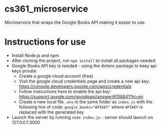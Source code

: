 # cs361_microservice
Microservice that wraps the Google Books API making it easier to use.


# Instructions for use
* Install Node.js and npm
* After cloning the project, run `npm install` to install all packages needed
* Google Books API key is needed - using the dotenv package to keey api keys private
  - Create a google cloud account (free)
  - Visit the google cloud credentials page and create a new api key: https://console.developers.google.com/apis/credentials
  - Follow instructions here to enable the api key: https://support.google.com/googleapi/answer/6158841?hl=en
  - Create a new local file `.env` in the same folder as `index.js` with the following line of code: `google_books="APIKEY"` where `APIKEY` is replaced with the generated key
* Launch the server by running `node index.js` - server should launch on 127.0.0.1:3000
